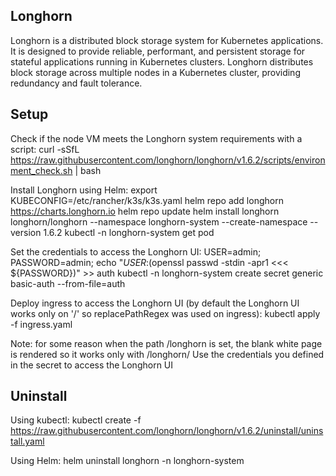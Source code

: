 ## Longhorn
Longhorn is a distributed block storage system for Kubernetes applications. It is designed to provide reliable, performant, and persistent storage for stateful applications running in Kubernetes clusters.
Longhorn distributes block storage across multiple nodes in a Kubernetes cluster, providing redundancy and fault tolerance.


## Setup
Check if the node VM meets the Longhorn system requirements with a script:
curl -sSfL https://raw.githubusercontent.com/longhorn/longhorn/v1.6.2/scripts/environment_check.sh | bash

Install Longhorn using Helm:
export KUBECONFIG=/etc/rancher/k3s/k3s.yaml
helm repo add longhorn https://charts.longhorn.io
helm repo update
helm install longhorn longhorn/longhorn --namespace longhorn-system --create-namespace --version 1.6.2
kubectl -n longhorn-system get pod

Set the credentials to access the Longhorn UI:
USER=admin; PASSWORD=admin; echo "${USER}:$(openssl passwd -stdin -apr1 <<< ${PASSWORD})" >> auth
kubectl -n longhorn-system create secret generic basic-auth --from-file=auth

Deploy ingress to access the Longhorn UI (by default the Longhorn UI works only on '/' so replacePathRegex was used on ingress):
kubectl apply -f ingress.yaml

Note: for some reason when the path /longhorn is set, the blank white page is rendered so it works only with /longhorn/
Use the credentials you defined in the secret to access the Longhorn UI
## Uninstall
Using kubectl:
kubectl create -f https://raw.githubusercontent.com/longhorn/longhorn/v1.6.2/uninstall/uninstall.yaml

Using Helm:
helm uninstall longhorn -n longhorn-system
